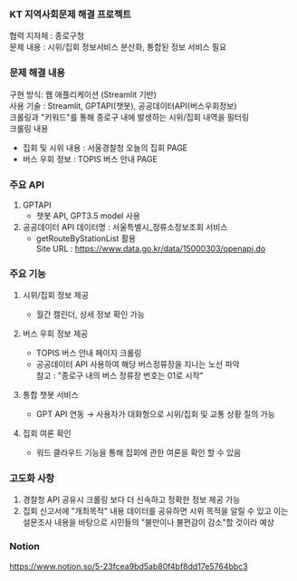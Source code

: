 ### KT 지역사회문제 해결 프로젝트 <br>
협력 지자체 : 종로구청<br>
문제 내용 : 시위/집회 정보서비스 분산화, 통합된 정보 서비스 필요

### 문제 해결 내용<br>
구현 방식: 웹 애플리케이션 (Streamlit 기반) <br>
사용 기술 : Streamlit, GPTAPI(챗봇), 공공데이터API(버스우회정보) <br>
크롤링과 "키워드"를 통해 종로구 내에 발생하는 시위/집회 내역을 필터링 <br>
크롤링 내용 <br>
- 집회 및 시위 내용 : 서울경찰청 오늘의 집회 PAGE
- 버스 우회 정보 : TOPIS 버스 안내 PAGE

### 주요 API
1. GPTAPI
   - 챗봇 API, GPT3.5 model 사용
2. 공공데이터 API
   데이터명 : 서울특별시_정류소정보조회 서비스<br>
   - getRouteByStationList 활용 <br>
   Site URL : https://www.data.go.kr/data/15000303/openapi.do <br>
### 주요 기능
1. 시위/집회 정보 제공
   - 월간 캘린더, 상세 정보 확인 가능

2. 버스 우회 정보 제공
   - TOPIS 버스 안내 페이지 크롤링
   - 공공데이터 API 사용하여 해당 버스정류장을 지나는 노선 파악
  <br> 참고 : "종로구 내의 버스 정류장 번호는 01로 시작"

3. 통합 챗봇 서비스
   - GPT API 연동 → 사용자가 대화형으로 시위/집회 및 교통 상황 질의 가능

4. 집회 여론 확인
   - 워드 클라우드 기능을 통해 집회에 관한 여론을 확인 할 수 있음

### 고도화 사항
1. 경찰청 API 공유시 크롤링 보다 더 신속하고 정확한 정보 제공 가능
2. 집회 신고서에 "개최목적" 내용 데이터를 공유하면 시위 목적을 알릴 수 있고 이는 설문조사 내용을 바탕으로 시민들의 "불만이나 불편감이 감소"할 것이라 예상

### Notion
https://www.notion.so/5-23fcea9bd5ab80f4bf8dd17e5764bbc3

